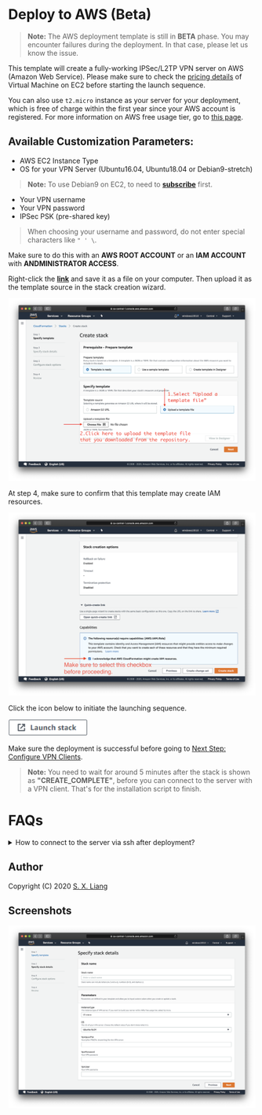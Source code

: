 # Deploy to AWS (Beta)

> **Note:** The AWS deployment template is still in **BETA** phase. You may encounter failures during the deployment. In that case, please let us know the issue.

This template will create a fully-working IPSec/L2TP VPN server on AWS (Amazon Web Service). Please make sure to check the [pricing details](https://aws.amazon.com/ec2/pricing/on-demand/) of Virtual Machine on EC2 before starting the launch sequence.

You can also use `t2.micro` instance as your server for your deployment, which is free of charge within the first year since your AWS account is registered. For more information on AWS free usage tier, go to [this page](https://aws.amazon.com/free/).

## Available Customization Parameters:

- AWS EC2 Instance Type
- OS for your VPN Server (Ubuntu16.04, Ubuntu18.04 or Debian9-stretch)
> **Note:** To use Debian9 on EC2, to need to [**subscribe**](https://aws.amazon.com/marketplace/pp/B073HW9SP3) first.
- Your VPN username
- Your VPN password
- IPSec PSK (pre-shared key)

> When choosing your username and password, do not enter special characters like `" ' \`.

Make sure to do this with an **AWS ROOT ACCOUNT** or an **IAM ACCOUNT** with **ANDMINISTRATOR ACCESS**. 

Right-click the [**link**](https://raw.githubusercontent.com/hwdsl2/setup-ipsec-vpn/master/aws/cloudformation-template-ipsec) and save it as a file on your computer. Then upload it as the template source in the stack creation wizard.

![Upload the file](upload-the-template.png)

At step 4, make sure to confirm that this template may create IAM resources.

![Confirm IAM](confirm-iam.png)

Click the icon below to initiate the launching sequence.

<a href="https://console.aws.amazon.com/cloudformation/home#/stacks/new"><img src="../docs/images/cloudformation-launch-stack-button.png" alt="Deploy to AWS" height="34px"></a>

Make sure the deployment is successful before going to [Next Step: Configure VPN Clients](https://git.io/vpnclients).

> **Note:** You need to wait for around 5 minutes after the stack is shown as **"CREATE_COMPLETE"**, before you can connect to the server with a VPN client. That's for the installation script to finish.

# FAQs

<details>
<summary>
How to connect to the server via ssh after deployment?
</summary>
  
AWS does not allow users to access the instances with an SSH password. Instead, users are instructed to create "key pairs", which are used as credentials to access the instances via SSH. 

The template here generates a key pair for you during the deployment, and that will be available as plain texts in the **"Output"** section after the stack is successfully created.

You need to note down that key file if you want to later access the VPN server via SSH. 

![](show-key.png)

</details>

## Author

Copyright (C) 2020 [S. X. Liang](https://github.com/scottpedia)

## Screenshots

<img src="specify-parameters.png" alt="Step 2">
